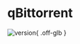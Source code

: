 # qBittorrent

![version](https://img.shields.io/badge/dynamic/json?query=%24.version&url=https%3A%2F%2Fraw.githubusercontent.com%2Fhotio%2Fqbittorrent%2Frelease%2FVERSION.json&label=Latest%20Version&style=for-the-badge&color=4051B5){ .off-glb }
